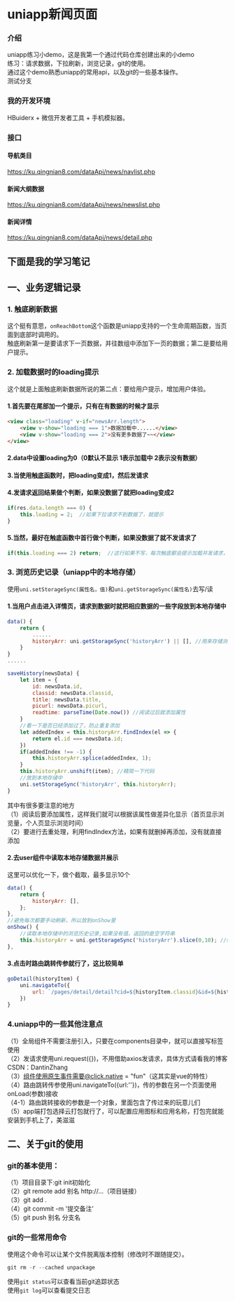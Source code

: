 # uniapp新闻页面

### 介绍
uniapp练习小demo，这是我第一个通过代码仓库创建出来的小demo  
练习：请求数据，下拉刷新，浏览记录，git的使用。  
通过这个demo熟悉uniapp的常用api，以及git的一些基本操作。  
测试分支

### 我的开发环境
HBuiderx + 微信开发者工具 + 手机模拟器。

### 接口
#### 导航类目
https://ku.qingnian8.com/dataApi/news/navlist.php
#### 新闻大纲数据
https://ku.qingnian8.com/dataApi/news/newslist.php
#### 新闻详情
https://ku.qingnian8.com/dataApi/news/detail.php

## 下面是我的学习笔记

## 一、业务逻辑记录
### 1. 触底刷新数据
这个挺有意思，`onReachBottom`这个函数是uniapp支持的一个生命周期函数，当页面到底部时调用的。  
触底刷新第一是要请求下一页数据，并往数组中添加下一页的数据；第二是要给用户提示。
### 2. 加载数据时的loading提示
这个就是上面触底刷新数据所说的第二点：要给用户提示，增加用户体验。  
#### 1.首先要在尾部加一个提示，只有在有数据的时候才显示  
```html
<view class="loading" v-if="newsArr.length">
	<view v-show="loading === 1">数据加载中......</view>
	<view v-show="loading === 2">没有更多数据了~~</view>
</view>
```
#### 2.data中设置loading为0（0默认不显示 1表示加载中 2表示没有数据）  
#### 3.当使用触底函数时，把loading变成1，然后发请求  
#### 4.发请求返回结果做个判断，如果没数据了就把loading变成2  
```javascript
if(res.data.length === 0) {
	this.loading = 2;  //如果下拉请求不到数据了，就提示
}
```
#### 5.当然，最好在触底函数中首行做个判断，如果没数据了就不发请求了  
```javascript
if(this.loading === 2) return;  //这行如果不写，每次触底都会提示加载并发请求，不太好
```
### 3. 浏览历史记录（uniapp中的本地存储）
使用`uni.setStorageSync(属性名，值)`和`uni.getStorageSync(属性名)`去写/读
#### 1.当用户点击进入详情页，请求到数据时就把相应数据的一些字段放到本地存储中
```javascript
data() {
	return {
		......
		historyArr: uni.getStorageSync('historyArr') || [], //用来存储浏览数据
	}
}
......

saveHistory(newsData) {
	let item = {
		id: newsData.id,
		classid: newsData.classid,
		title: newsData.title,
		picurl: newsData.picurl,
		readtime: parseTime(Date.now()) //阅读过后就添加属性
	}
	//看一下是否已经添加过了，防止重复添加
	let addedIndex = this.historyArr.findIndex(el => {
		return el.id === newsData.id;
	})
	if(addedIndex !== -1) {
		this.historyArr.splice(addedIndex, 1);
	} 
	this.historyArr.unshift(item); //精简一下代码
	//放到本地存储中
	uni.setStorageSync('historyArr', this.historyArr);
}
```
其中有很多要注意的地方    
（1）阅读后要添加属性，这样我们就可以根据该属性做差异化显示（首页显示浏览量，个人页显示浏览时间）  
（2）要进行去重处理，利用findIndex方法，如果有就删掉再添加，没有就直接添加  
#### 2.去user组件中读取本地存储数据并展示
这里可以优化一下，做个截取，最多显示10个
```javascript
data() {
	return {
		historyArr: [],
	};
},
//避免每次都要手动刷新，所以放到onShow里
onShow() {
	//读取本地存储中的浏览历史记录,如果没有值，返回的是空字符串
	this.historyArr = uni.getStorageSync('historyArr').slice(0,10); //slice截取，最多显示10个
},
```
#### 3.点击时路由跳转传参就行了，这比较简单
```javascript
goDetail(historyItem) {
	uni.navigateTo({
		url: `/pages/detail/detail?cid=${historyItem.classid}&id=${historyItem.id}`
	})
}
```
### 4.uniapp中的一些其他注意点
（1）全局组件不需要注册引入，只要在components目录中，就可以直接写标签使用  
（2）发请求使用uni.request({})，不用借助axios发请求，具体方式请看我的博客CSDN：DantinZhang  
（3）组件使用原生事件需要@click.native = "fun"（这其实是vue的特性）  
（4）路由跳转传参使用uni.navigateTo({url:''})，传的参数在另一个页面使用onLoad(参数)接收  
（4-1）路由跳转接收的参数是一个对象，里面包含了传过来的玩意儿们   
（5）app端打包选择云打包就行了，可以配置应用图标和应用名称，打包完就能安装到手机上了，美滋滋

## 二、关于git的使用
### git的基本使用：
（1）项目目录下:git init初始化  
（2）git remote add 别名 http://...（项目链接）  
（3）git add .    
（4）git commit -m '提交备注'  
（5）git push 别名 分支名 
### git的一些常用命令
使用这个命令可以让某个文件脱离版本控制（修改时不跟随提交）。
```javascript
git rm -r --cached unpackage
```
使用`git status`可以查看当前git追踪状态   
使用`git log`可以查看提交日志
